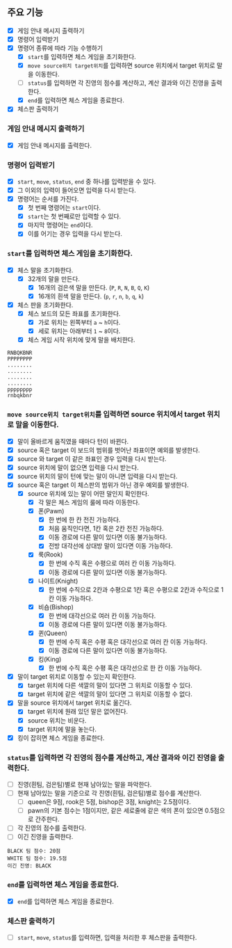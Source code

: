 ## 주요 기능

- [x] 게임 안내 메시지 출력하기
- [x] 명령어 입력받기
- [x] 명령어 종류에 따라 기능 수행하기
    - [x] `start`를 입력하면 체스 게임을 초기화한다.
    - [x] `move source위치 target위치`를 입력하면 source 위치에서 target 위치로 말을 이동한다.
    - [ ] `status`를 입력하면 각 진영의 점수를 계산하고, 계산 결과와 이긴 진영을 출력한다.
    - [x] `end`를 입력하면 체스 게임을 종료한다.
- [x] 체스판 출력하기

### 게임 안내 메시지 출력하기

- [x] 게임 안내 메시지를 출력한다.

### 명령어 입력받기

- [x] `start`, `move`, `status`, `end` 중 하나를 입력받을 수 있다.
- [x] 그 이외의 입력이 들어오면 입력을 다시 받는다.
- [x] 명령어는 순서를 가진다.
    - [x] 첫 번째 명령어는 `start`이다.
    - [x] `start`는 첫 번째로만 입력할 수 있다.
    - [x] 마지막 명령어는 `end`이다.
    - [x] 이를 어기는 경우 입력을 다시 받는다.

### `start`를 입력하면 체스 게임을 초기화한다.

- [x] 체스 말을 초기화한다.
    - [x] 32개의 말을 만든다.
        - [x] 16개의 검은색 말을 만든다. (`P`, `R`, `N`, `B`, `Q`, `K`)
        - [x] 16개의 흰색 말을 만든다. (`p`, `r`, `n`, `b`, `q`, `k`)
- [x] 체스 판을 초기화한다.
    - [x] 체스 보드의 모든 좌표를 초기화한다.
        - [x] 가로 위치는 왼쪽부터 `a` ~ `h`이다.
        - [x] 세로 위치는 아래부터 `1` ~ `8`이다.
    - [x] 체스 게임 시작 위치에 맞게 말을 배치한다.

```
RNBQKBNR
PPPPPPPP
........
........
........
........
pppppppp
rnbqkbnr
```

### `move source위치 target위치`를 입력하면 source 위치에서 target 위치로 말을 이동한다.

- [x] 말이 올바르게 움직였을 때마다 턴이 바뀐다.
- [x] source 혹은 target 이 보드의 범위를 벗어난 좌표이면 예외를 발생한다.
- [x] source 와 target 이 같은 좌표인 경우 입력을 다시 받는다.
- [x] source 위치에 말이 없으면 입력을 다시 받는다.
- [x] source 위치의 말이 턴에 맞는 말이 아니면 입력을 다시 받는다.
- [x] source 혹은 target 이 체스판의 범위가 아닌 경우 예외를 발생한다.
    - [x] source 위치에 있는 말이 어떤 말인지 확인한다.
        - [x] 각 말은 체스 게임의 룰에 따라 이동한다.
        - [x] 폰(Pawn)
            - [x] 한 번에 한 칸 전진 가능하다.
            - [x] 처음 움직인다면, 1칸 혹은 2칸 전진 가능하다.
            - [x] 이동 경로에 다른 말이 있다면 이동 불가능하다.
            - [x] 전방 대각선에 상대방 말이 있다면 이동 가능하다.
        - [x] 룩(Rook)
            - [x] 한 번에 수직 혹은 수평으로 여러 칸 이동 가능하다.
            - [x] 이동 경로에 다른 말이 있다면 이동 불가능하다.
        - [x] 나이트(Knight)
            - [x] 한 번에 수직으로 2칸과 수평으로 1칸 혹은 수평으로 2칸과 수직으로 1칸 이동 가능하다.
        - [x] 비숍(Bishop)
            - [x] 한 번에 대각선으로 여러 칸 이동 가능하다.
            - [x] 이동 경로에 다른 말이 있다면 이동 불가능하다.
        - [x] 퀸(Queen)
            - [x] 한 번에 수직 혹은 수평 혹은 대각선으로 여러 칸 이동 가능하다.
            - [x] 이동 경로에 다른 말이 있다면 이동 불가능하다.
        - [x] 킹(King)
            - [x] 한 번에 수직 혹은 수평 혹은 대각선으로 한 칸 이동 가능하다.
- [x] 말이 target 위치로 이동할 수 있는지 확인한다.
    - [x] target 위치에 다른 색깔의 말이 있다면 그 위치로 이동할 수 있다.
    - [x] target 위치에 같은 색깔의 말이 있다면 그 위치로 이동할 수 없다.
- [x] 말을 source 위치에서 target 위치로 옮긴다.
    - [x] target 위치에 원래 있던 말은 없어진다.
    - [x] source 위치는 비운다.
    - [x] target 위치에 말을 놓는다.
- [x] 킹이 잡히면 체스 게임을 종료한다.

### `status`를 입력하면 각 진영의 점수를 계산하고, 계산 결과와 이긴 진영을 출력한다.

- [ ] 진영(흰팀, 검은팀)별로 현재 남아있는 말을 파악한다.
- [ ] 현재 남아있는 말을 기준으로 각 진영(흰팀, 검은팀)별로 점수를 계산한다.
    - [ ] queen은 9점, rook은 5점, bishop은 3점, knight는 2.5점이다.
    - [ ] pawn의 기본 점수는 1점이지만, 같은 세로줄에 같은 색의 폰이 있으면 0.5점으로 간주한다.
- [ ] 각 진영의 점수를 출력한다.
- [ ] 이긴 진영을 출력한다.

```
BLACK 팀 점수: 20점
WHITE 팀 점수: 19.5점
이긴 진영: BLACK
```

### `end`를 입력하면 체스 게임을 종료한다.

- [x] `end`를 입력하면 체스 게임을 종료한다.

### 체스판 출력하기

- [ ] `start`, `move`, `status`를 입력하면, 입력을 처리한 후 체스판을 출력한다.
